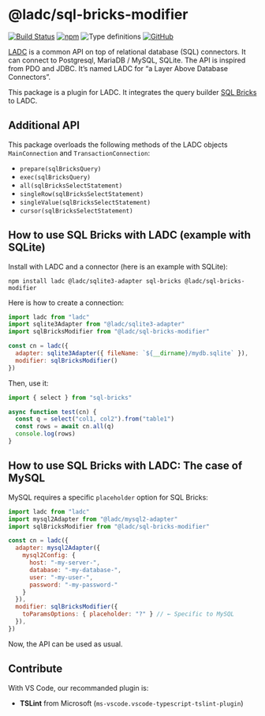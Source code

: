 # @ladc/sql-bricks-modifier

<!-- [![Dependencies Status](https://david-dm.org/paleo/ladc-sql-bricks-modifier/status.svg)](https://david-dm.org/paleo/ladc-sql-bricks-modifier)
[![Codacy Badge](https://api.codacy.com/project/badge/Grade/395c5ccd121545f4860c1bd05740de7e)](https://www.codacy.com/manual/paleo/ladc-sql-bricks-modifier?utm_source=github.com&amp;utm_medium=referral&amp;utm_content=paleo/ladc-sql-bricks-modifier&amp;utm_campaign=Badge_Grade) -->
[![Build Status](https://travis-ci.com/paleo/ladc.svg?branch=master)](https://travis-ci.com/paleo/ladc)
[![npm](https://img.shields.io/npm/dm/@ladc/sql-bricks-modifier)](https://www.npmjs.com/package/@ladc/sql-bricks-modifier)
![Type definitions](https://img.shields.io/npm/types/@ladc/sql-bricks-modifier)
[![GitHub](https://img.shields.io/github/license/paleo/ladc)](https://github.com/paleo/ladc)

[LADC](https://github.com/paleo/ladc/tree/master/ladc) is a common API on top of relational database (SQL) connectors. It can connect to Postgresql, MariaDB / MySQL, SQLite. The API is inspired from PDO and JDBC. It’s named LADC for “a Layer Above Database Connectors”.

This package is a plugin for LADC. It integrates the query builder [SQL Bricks](https://github.com/CSNW/sql-bricks) to LADC.

## Additional API

This package overloads the following methods of the LADC objects `MainConnection` and `TransactionConnection`:

* `prepare(sqlBricksQuery)`
* `exec(sqlBricksQuery)`
* `all(sqlBricksSelectStatement)`
* `singleRow(sqlBricksSelectStatement)`
* `singleValue(sqlBricksSelectStatement)`
* `cursor(sqlBricksSelectStatement)`

## How to use SQL Bricks with LADC (example with SQLite)

Install with LADC and a connector (here is an example with SQLite):

```
npm install ladc @ladc/sqlite3-adapter sql-bricks @ladc/sql-bricks-modifier
```

Here is how to create a connection:

```js
import ladc from "ladc"
import sqlite3Adapter from "@ladc/sqlite3-adapter"
import sqlBricksModifier from "@ladc/sql-bricks-modifier"

const cn = ladc({
  adapter: sqlite3Adapter({ fileName: `${__dirname}/mydb.sqlite` }),
  modifier: sqlBricksModifier()
})
```

Then, use it:

```js
import { select } from "sql-bricks"

async function test(cn) {
  const q = select("col1, col2").from("table1")
  const rows = await cn.all(q)
  console.log(rows)
}
```

## How to use SQL Bricks with LADC: The case of MySQL

MySQL requires a specific `placeholder` option for SQL Bricks:

```js
import ladc from "ladc"
import mysql2Adapter from "@ladc/mysql2-adapter"
import sqlBricksModifier from "@ladc/sql-bricks-modifier"

const cn = ladc({
  adapter: mysql2Adapter({
    mysql2Config: {
      host: "-my-server-",
      database: "-my-database-",
      user: "-my-user-",
      password: "-my-password-"
    }
  }),
  modifier: sqlBricksModifier({
    toParamsOptions: { placeholder: "?" } // ← Specific to MySQL
  }),
})
```

Now, the API can be used as usual.

## Contribute

With VS Code, our recommanded plugin is:

* **TSLint** from Microsoft (`ms-vscode.vscode-typescript-tslint-plugin`)
